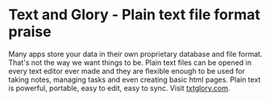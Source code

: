 # Text and Glory - Plain text file format praise
Many apps store your data in their own proprietary database and file format. That's not the way we want things to be. Plain text files can be opened in every text editor ever made and they are flexible enough to be used for taking notes, managing tasks and even creating basic html pages. Plain text is powerful, portable, easy to edit, easy to sync.
Visit [txtglory.com](http://txtglory.com).